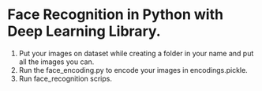 # Face Recognition in Python with Deep Learning Library.

1. Put your images on dataset while creating a folder in your name and put all the images you can.
2. Run the face_encoding.py to encode your images in encodings.pickle.
3. Run face_recognition scrips.